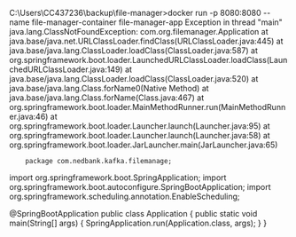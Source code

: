 C:\Users\CC437236\backup\file-manager>docker run -p 8080:8080 --name file-manager-container file-manager-app
Exception in thread "main" java.lang.ClassNotFoundException: com.org.filemanager.Application
        at java.base/java.net.URLClassLoader.findClass(URLClassLoader.java:445)
        at java.base/java.lang.ClassLoader.loadClass(ClassLoader.java:587)
        at org.springframework.boot.loader.LaunchedURLClassLoader.loadClass(LaunchedURLClassLoader.java:149)
        at java.base/java.lang.ClassLoader.loadClass(ClassLoader.java:520)
        at java.base/java.lang.Class.forName0(Native Method)
        at java.base/java.lang.Class.forName(Class.java:467)
        at org.springframework.boot.loader.MainMethodRunner.run(MainMethodRunner.java:46)
        at org.springframework.boot.loader.Launcher.launch(Launcher.java:95)
        at org.springframework.boot.loader.Launcher.launch(Launcher.java:58)
        at org.springframework.boot.loader.JarLauncher.main(JarLauncher.java:65)

        package com.nedbank.kafka.filemanage;

import org.springframework.boot.SpringApplication;
import org.springframework.boot.autoconfigure.SpringBootApplication;
import org.springframework.scheduling.annotation.EnableScheduling;

@SpringBootApplication
public class Application {
    public static void main(String[] args) {
        SpringApplication.run(Application.class, args);
    }
}
